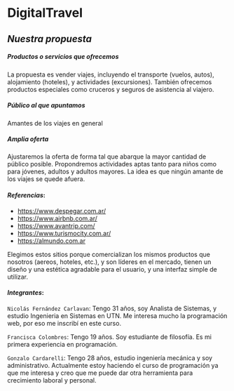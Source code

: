 # DigitalTravel

## _Nuestra propuesta_


##### Productos o servicios que ofrecemos
La propuesta es vender viajes, incluyendo el transporte (vuelos, autos), alojamiento (hoteles), y actividades (excursiones). También ofrecemos productos especiales como  cruceros y seguros de asistencia al viajero.

##### Público al que apuntamos
Amantes de los viajes en general

##### Amplia oferta
Ajustaremos la oferta de forma tal que abarque la mayor cantidad de público posible. Propondremos actividades aptas tanto para niños como para jóvenes, adultos y adultos mayores. La idea es que ningún amante de los viajes se quede afuera. 



#### _Referencias_: 
- https://www.despegar.com.ar/
- https://www.airbnb.com.ar/
- https://www.avantrip.com/
- https://www.turismocity.com.ar/
- https://almundo.com.ar

Elegimos estos sitios porque comercializan los mismos productos que nosotros (aereos, hoteles, etc.), y son líderes en el mercado, tienen un diseño y una estética agradable para el usuario, y una interfaz simple de utilizar.

#### _Integrantes_:

`Nicolás Fernández Carlavan`: Tengo 31 años, soy Analista de Sistemas, y estudio Ingenieria en Sistemas en UTN. Me interesa mucho la programación web, por eso me inscribí en este curso.

`Francisca Colombres`: Tengo 19 años. Soy estudiante de filosofía. Es mi primera experiencia en programación. 

`Gonzalo Cardarelli`: Tengo 28 años, estudio ingeniería mecánica y soy administrativo. Actualmente estoy haciendo el curso de programación ya que me interesa y creo que me puede dar otra herramienta para crecimiento laboral y personal.
